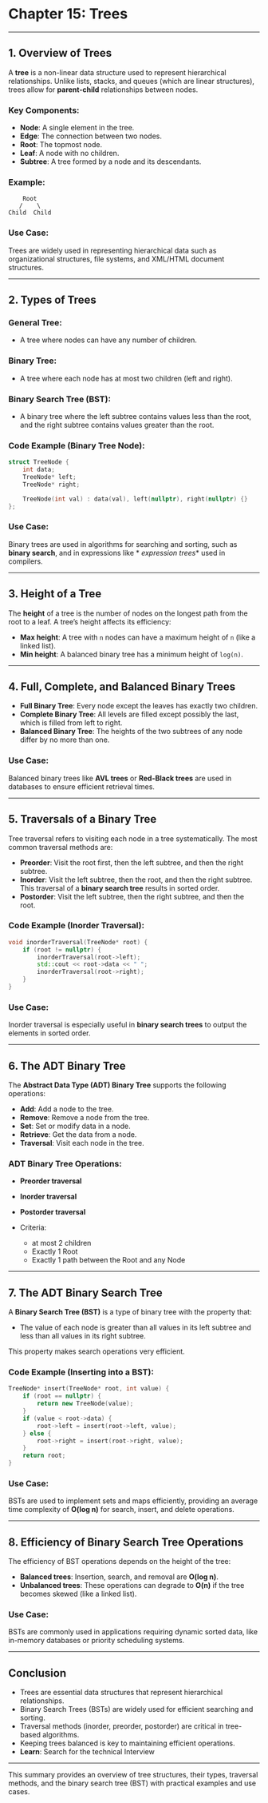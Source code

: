 # Chapter 15: Trees

---

## **1. Overview of Trees**

A **tree** is a non-linear data structure used to represent hierarchical relationships. Unlike lists, stacks, and
queues (which are linear structures), trees allow for **parent-child** relationships between nodes.

### **Key Components**:

- **Node**: A single element in the tree.
- **Edge**: The connection between two nodes.
- **Root**: The topmost node.
- **Leaf**: A node with no children.
- **Subtree**: A tree formed by a node and its descendants.

### **Example**:

```
    Root
   /    \
Child  Child
```

### **Use Case**:

Trees are widely used in representing hierarchical data such as organizational structures, file systems, and XML/HTML
document structures.

---

## **2. Types of Trees**

### **General Tree**:

- A tree where nodes can have any number of children.

### **Binary Tree**:

- A tree where each node has at most two children (left and right).

### **Binary Search Tree (BST)**:

- A binary tree where the left subtree contains values less than the root, and the right subtree contains values greater
  than the root.

### **Code Example (Binary Tree Node)**:

```cpp
struct TreeNode {
    int data;
    TreeNode* left;
    TreeNode* right;

    TreeNode(int val) : data(val), left(nullptr), right(nullptr) {}
};
```

### **Use Case**:

Binary trees are used in algorithms for searching and sorting, such as **binary search**, and in expressions like *
*expression trees** used in compilers.

---

## **3. Height of a Tree**

The **height** of a tree is the number of nodes on the longest path from the root to a leaf. A tree’s height affects its
efficiency:

- **Max height**: A tree with `n` nodes can have a maximum height of `n` (like a linked list).
- **Min height**: A balanced binary tree has a minimum height of `log(n)`.

---

## **4. Full, Complete, and Balanced Binary Trees**

- **Full Binary Tree**: Every node except the leaves has exactly two children.
- **Complete Binary Tree**: All levels are filled except possibly the last, which is filled from left to right.
- **Balanced Binary Tree**: The heights of the two subtrees of any node differ by no more than one.

### **Use Case**:

Balanced binary trees like **AVL trees** or **Red-Black trees** are used in databases to ensure efficient retrieval
times.

---

## **5. Traversals of a Binary Tree**

Tree traversal refers to visiting each node in a tree systematically. The most common traversal methods are:

- **Preorder**: Visit the root first, then the left subtree, and then the right subtree.
- **Inorder**: Visit the left subtree, then the root, and then the right subtree. This traversal of a **binary search
  tree** results in sorted order.
- **Postorder**: Visit the left subtree, then the right subtree, and then the root.

### **Code Example (Inorder Traversal)**:

```cpp
void inorderTraversal(TreeNode* root) {
    if (root != nullptr) {
        inorderTraversal(root->left);
        std::cout << root->data << " ";
        inorderTraversal(root->right);
    }
}
```

### **Use Case**:

Inorder traversal is especially useful in **binary search trees** to output the elements in sorted order.

---

## **6. The ADT Binary Tree**

The **Abstract Data Type (ADT) Binary Tree** supports the following operations:

- **Add**: Add a node to the tree.
- **Remove**: Remove a node from the tree.
- **Set**: Set or modify data in a node.
- **Retrieve**: Get the data from a node.
- **Traversal**: Visit each node in the tree.

### **ADT Binary Tree Operations**:

- **Preorder traversal**
- **Inorder traversal**
- **Postorder traversal**

- Criteria:
    - at most 2 children
    - Exactly 1 Root
    - Exactly 1 path between the Root and any Node

---

## **7. The ADT Binary Search Tree**

A **Binary Search Tree (BST)** is a type of binary tree with the property that:

- The value of each node is greater than all values in its left subtree and less than all values in its right subtree.

This property makes search operations very efficient.

### **Code Example (Inserting into a BST)**:

```cpp
TreeNode* insert(TreeNode* root, int value) {
    if (root == nullptr) {
        return new TreeNode(value);
    }
    if (value < root->data) {
        root->left = insert(root->left, value);
    } else {
        root->right = insert(root->right, value);
    }
    return root;
}
```

### **Use Case**:

BSTs are used to implement sets and maps efficiently, providing an average time complexity of **O(log n)** for search,
insert, and delete operations.

---

## **8. Efficiency of Binary Search Tree Operations**

The efficiency of BST operations depends on the height of the tree:

- **Balanced trees**: Insertion, search, and removal are **O(log n)**.
- **Unbalanced trees**: These operations can degrade to **O(n)** if the tree becomes skewed (like a linked list).

### **Use Case**:

BSTs are commonly used in applications requiring dynamic sorted data, like in-memory databases or priority scheduling
systems.

---

## **Conclusion**

- Trees are essential data structures that represent hierarchical relationships.
- Binary Search Trees (BSTs) are widely used for efficient searching and sorting.
- Traversal methods (inorder, preorder, postorder) are critical in tree-based algorithms.
- Keeping trees balanced is key to maintaining efficient operations.
- **Learn**: Search for the technical Interview

--- 

This summary provides an overview of tree structures, their types, traversal methods, and the binary search tree (BST)
with practical examples and use cases.
